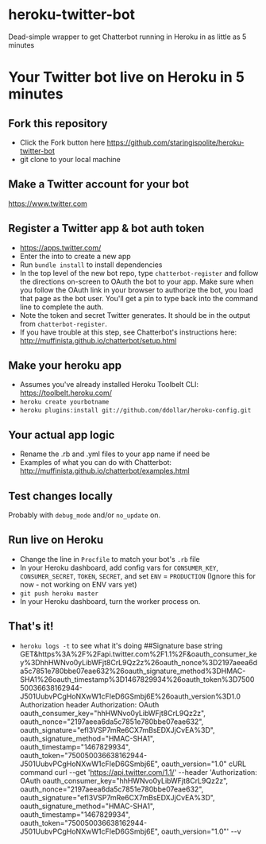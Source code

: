 # heroku-twitter-bot
Dead-simple wrapper to get Chatterbot running in Heroku in as little as 5 minutes

# Your Twitter bot live on Heroku in 5 minutes
## Fork this repository
* Click the Fork button here https://github.com/staringispolite/heroku-twitter-bot
* git clone to your local machine
## Make a Twitter account for your bot
https://www.twitter.com
## Register a Twitter app & bot auth token


* https://apps.twitter.com/
* Enter the into to create a new app
* Run `bundle install` to install dependencies
* In the top level of the new bot repo, type `chatterbot-register` and follow the directions on-screen to OAuth the bot to your app. Make sure when you follow the OAuth link in your browser to authorize the bot, you load that page as the bot user. You'll get a pin to type back into the command line to complete the auth.
* Note the token and secret Twitter generates. It should be in the output from `chatterbot-register`.
* If you have trouble at this step, see Chatterbot's instructions here: http://muffinista.github.io/chatterbot/setup.html

## Make your heroku app
* Assumes you've already installed Heroku Toolbelt CLI: https://toolbelt.heroku.com/
* `heroku create yourbotname`
* `heroku plugins:install git://github.com/ddollar/heroku-config.git`

## Your actual app logic
* Rename the .rb and .yml files to your app name if need be
* Examples of what you can do with Chatterbot: http://muffinista.github.io/chatterbot/examples.html

## Test changes locally
Probably with `debug_mode` and/or `no_update` on.

## Run live on Heroku
* Change the line in `Procfile` to match your bot's `.rb` file
* In your Heroku dashboard, add config vars for `CONSUMER_KEY`, `CONSUMER_SECRET`, `TOKEN`, `SECRET`, and set `ENV` = `PRODUCTION` (Ignore this for now - not working on ENV vars yet)
* `git push heroku master`
* In your Heroku dashboard, turn the worker process on.

## That's it!
* `heroku logs -t` to see what it's doing
 ##Signature base string GET&https%3A%2F%2Fapi.twitter.com%2F1.1%2F&oauth_consumer_key%3DhhHWNvo0yLibWFjt8CrL9Qz2z%26oauth_nonce%3D2197aeea6da5c7851e780bbe07eae632%26oauth_signature_method%3DHMAC-SHA1%26oauth_timestamp%3D1467829934%26oauth_token%3D750050036638162944-J501UubvPCgHoNXwW1cFIeD6GSmbj6E%26oauth_version%3D1.0
Authorization header Authorization: OAuth oauth_consumer_key="hhHWNvo0yLibWFjt8CrL9Qz2z", oauth_nonce="2197aeea6da5c7851e780bbe07eae632", oauth_signature="efI3VSP7mRe6CX7mBsEDXJjCvEA%3D", oauth_signature_method="HMAC-SHA1", oauth_timestamp="1467829934", oauth_token="750050036638162944-J501UubvPCgHoNXwW1cFIeD6GSmbj6E", oauth_version="1.0"
cURL command curl --get 'https://api.twitter.com/1.1/' --header 'Authorization: OAuth oauth_consumer_key="hhHWNvo0yLibWFjt8CrL9Qz2z", oauth_nonce="2197aeea6da5c7851e780bbe07eae632", oauth_signature="efI3VSP7mRe6CX7mBsEDXJjCvEA%3D", oauth_signature_method="HMAC-SHA1", oauth_timestamp="1467829934", oauth_token="750050036638162944-J501UubvPCgHoNXwW1cFIeD6GSmbj6E", oauth_version="1.0"' --v